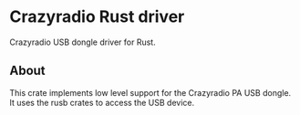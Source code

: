 # Crazyradio Rust driver

Crazyradio USB dongle driver for Rust.

## About

This crate implements low level support for the Crazyradio PA USB dongle.
It uses the rusb crates to access the USB device.
